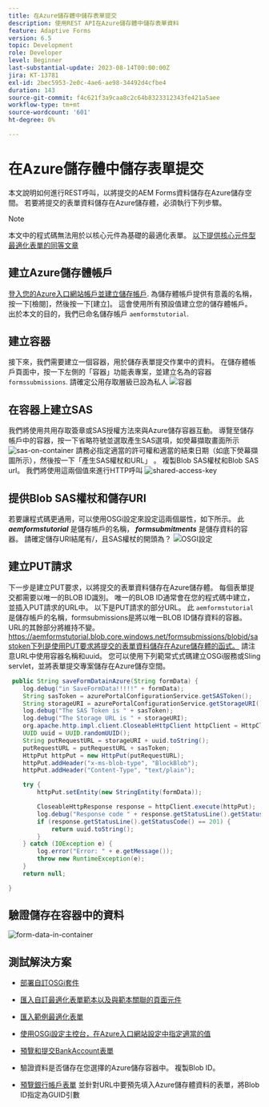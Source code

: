 ```yaml
---
title: 在Azure儲存體中儲存表單提交
description: 使用REST API在Azure儲存體中儲存表單資料
feature: Adaptive Forms
version: 6.5
topic: Development
role: Developer
level: Beginner
last-substantial-update: 2023-08-14T00:00:00Z
jira: KT-13781
exl-id: 2bec5953-2e0c-4ae6-ae98-34492d4cfbe4
duration: 143
source-git-commit: f4c621f3a9caa8c2c64b8323312343fe421a5aee
workflow-type: tm+mt
source-wordcount: '601'
ht-degree: 0%

---
```


# 在Azure儲存體中儲存表單提交

本文說明如何進行REST呼叫，以將提交的AEM Forms資料儲存在Azure儲存空間。
若要將提交的表單資料儲存在Azure儲存體，必須執行下列步驟。

>[!NOTE]
>本文中的程式碼無法用於以核心元件為基礎的最適化表單。 [以下提供核心元件型最適化表單的同等文章](https://experienceleague.adobe.com/docs/experience-manager-learn/forms/prefill-form-with-data-attachments/introduction.html?lang=en)


## 建立Azure儲存體帳戶

[登入您的Azure入口網站帳戶並建立儲存帳戶](https://learn.microsoft.com/en-us/azure/storage/common/storage-account-create?tabs=azure-portal#create-a-storage-account-1). 為儲存體帳戶提供有意義的名稱，按一下[檢閱]，然後按一下[建立]。 這會使用所有預設值建立您的儲存體帳戶。 出於本文的目的，我們已命名儲存帳戶 `aemformstutorial`.


## 建立容器

接下來，我們需要建立一個容器，用於儲存表單提交作業中的資料。
在儲存體帳戶頁面中，按一下左側的「容器」功能表專案，並建立名為的容器 `formssubmissions`. 請確定公用存取層級已設為私人
![容器](./assets/new-container.png)

## 在容器上建立SAS

我們將使用共用存取簽章或SAS授權方法來與Azure儲存容器互動。
導覽至儲存帳戶中的容器，按一下省略符號並選取產生SAS選項，如熒幕擷取畫面所示
![sas-on-container](./assets/sas-on-container.png)
請務必指定適當的許可權和適當的結束日期（如底下熒幕擷圖所示），然後按一下「產生SAS權杖和URL」 。 複製Blob SAS權杖和Blob SAS url。 我們將使用這兩個值來進行HTTP呼叫
![shared-access-key](./assets/shared-access-signature.png)


## 提供Blob SAS權杖和儲存URI

若要讓程式碼更通用，可以使用OSGi設定來設定這兩個屬性，如下所示。 此 _**aemformstutorial**_ 是儲存帳戶的名稱， _**formsubmitments**_ 是儲存資料的容器。
請確定儲存URI結尾有/，且SAS權杖的開頭為？
![OSGI設定](./assets/azure-portal-osgi-configuration.png)


## 建立PUT請求

下一步是建立PUT要求，以將提交的表單資料儲存在Azure儲存體。 每個表單提交都需要以唯一的BLOB ID識別。 唯一的BLOB ID通常會在您的程式碼中建立，並插入PUT請求的URL中。
以下是PUT請求的部分URL。 此 `aemformstutorial` 是儲存帳戶的名稱，formsubmissions是將以唯一BLOB ID儲存資料的容器。 URL的其餘部分將維持不變。
https://aemformstutorial.blob.core.windows.net/formsubmissions/blobid/sastoken下列是使用PUT要求將提交的表單資料儲存在Azure儲存體的函式。 請注意URL中使用容器名稱和uuid。 您可以使用下列範常式式碼建立OSGi服務或Sling servlet，並將表單提交專案儲存在Azure儲存空間。

```java
 public String saveFormDatainAzure(String formData) {
    log.debug("in SaveFormData!!!!!" + formData);
    String sasToken = azurePortalConfigurationService.getSASToken();
    String storageURI = azurePortalConfigurationService.getStorageURI();
    log.debug("The SAS Token is " + sasToken);
    log.debug("The Storage URL is " + storageURI);
    org.apache.http.impl.client.CloseableHttpClient httpClient = HttpClientBuilder.create().build();
    UUID uuid = UUID.randomUUID();
    String putRequestURL = storageURI + uuid.toString();
    putRequestURL = putRequestURL + sasToken;
    HttpPut httpPut = new HttpPut(putRequestURL);
    httpPut.addHeader("x-ms-blob-type", "BlockBlob");
    httpPut.addHeader("Content-Type", "text/plain");

    try {
        httpPut.setEntity(new StringEntity(formData));

        CloseableHttpResponse response = httpClient.execute(httpPut);
        log.debug("Response code " + response.getStatusLine().getStatusCode());
        if (response.getStatusLine().getStatusCode() == 201) {
            return uuid.toString();
        }
    } catch (IOException e) {
        log.error("Error: " + e.getMessage());
        throw new RuntimeException(e);
    }
    return null;

}
```

## 驗證儲存在容器中的資料

![form-data-in-container](./assets/form-data-in-container.png)

## 測試解決方案

* [部署自訂OSGi套件](./assets/SaveAndFetchFromAzure.core-1.0.0-SNAPSHOT.jar)

* [匯入自訂最適化表單範本以及與範本關聯的頁面元件](./assets/store-and-fetch-from-azure.zip)

* [匯入範例最適化表單](./assets/bank-account-sample-form.zip)

* [使用OSGi設定主控台，在Azure入口網站設定中指定適當的值](https://experienceleague.adobe.com/docs/experience-manager-learn/forms/some-useful-integrations/store-form-data-in-azure-storage.html?lang=en#provide-the-blob-sas-token-and-storage-uri)

* [預覽和提交BankAccount表單](http://localhost:4502/content/dam/formsanddocuments/azureportalstorage/bankaccount/jcr:content?wcmmode=disabled)

* 驗證資料是否儲存在您選擇的Azure儲存容器中。 複製Blob ID。
* [預覽銀行帳戶表單](http://localhost:4502/content/dam/formsanddocuments/azureportalstorage/bankaccount/jcr:content?wcmmode=disabled&amp;guid=dba8ac0b-8be6-41f2-9929-54f627a649f6) 並針對URL中要預先填入Azure儲存體資料的表單，將Blob ID指定為GUID引數

